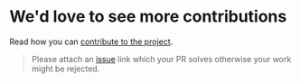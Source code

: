 # We'd love to see more contributions

Read how you can [contribute to the project](/hedzr/assert/blob/master/CONTRIBUTING.md).

> Please attach an [issue](https://github.com/hedzr/assert/issues) link which your PR solves otherwise your work might
> be rejected.